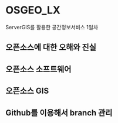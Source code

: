 # OSGEO_LX
ServerGIS를 활용한 공간정보서비스 1일차

## 오픈소스에 대한 오해와 진실

## 오픈소스 소프트웨어

## 오픈소스 GIS 

## Github를 이용해서 branch 관리
